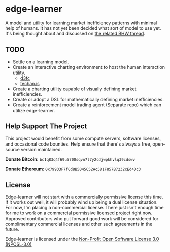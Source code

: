# edge-learner

A model and utility for learning market inefficiency patterns with minimal help of humans. It has not yet been decided what sort of model to use yet. It's being thought about and discussed on [the related BHW thread](https://www.blackhatworld.com/seo/follow-me-as-i-create-an-ai-trading-bot-for-bitcoin-crypto.1116066/).



## TODO

*  Settle on a learning model.
*  Create an interactive charting environment to host the human interaction utility.
    - [d3fc](https://d3fc.io/)
    - [techan.js](https://github.com/andredumas/techan.js)
*  Create a charting utility capable of visually defining market inefficiencies.
*  Create or adopt a DSL for mathematically defining market inefficiencies.
*  Create a reinforcement model trading agent (Separate repo) which can utilize edge-learner.



## Help Support The Project

This project would benefit from some compute servers, software licenses, and occasional code bounties. Help ensure that there's always a free, open-source version maintained.

**Donate Bitcoin:** `bc1q83q4f69u5700sqvn7l7y2cdjwpkhvlq39cdswv`

**Donate Ethereum**: `0x79933F7fCd8B5045C52Ac581F857B7232cEd4Dc3`



## License

Edge-learner will not start with a commercially permissive license this time. If it works out well, it will probably wind up being a dual license situation. For now,  I'm placing a non-commercial license. There just isn't enough time for  me to work on a commercial permissive licensed project right now.  Approved contributors who put forward good work will be considered for  complimentary commercial licenses and other such agreements in the  future.

Edge-learner is licensed under the [Non-Profit Open Software License 3.0 (NPOSL-3.0)](https://github.com/TheDoctorAI/edge-learner/blob/master/LICENSE.md)

